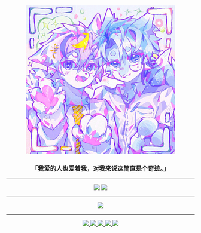 <p align="center">
  <img src="index_img.png" />
</p>
<h3 align="center">
  「我爱的人也爱着我，对我来说这简直是个奇迹。」
</h3>
<hr />
<p align="center">
  <img src="https://github-readme-stats.vercel.app/api?username=MisaLiu&show_icons=true&theme=dracula&hide=issues&line_height=24" />
  <img src="https://github-readme-stats.vercel.app/api/top-langs/?username=MisaLiu&theme=dracula&layout=compact" />
</p>
<hr />
<p align="center">
  <img src="https://osu-sig.vercel.app/card?user=HIMlaoS_Misa&mode=std&animation=true&mini=true" />
</p>
<hr />
<p align="center">
  <a href="https://space.bilibili.com/143403774" target="_blank">
    <img src="https://img.shields.io/badge/BiliBili-%40HIMlaoS__Misa-fb7299?style=flat&logo=bilibili&logoColor=%23fb7299" />
  </a>
  <a href="https://twitter.com/himlaos_misa" target="_blank">
    <img src="https://img.shields.io/badge/Twitter-%40HIMlaoS__Misa-blue?logo=twitter" />
  </a>
  <a href="https://t.me/HIMlaoS_Misa" target="_blank">
    <img src="https://img.shields.io/badge/Telegram-%40HIMlaoS__Misa-2da1da?logo=telegram" />
  </a>
  <a href="https://discord.com/users/951005714283900979" target="_blank">
    <img src="https://img.shields.io/badge/Discord-himlaos__misa-5865f2?logo=discord" />
  </a>
  <a href="#" target="_blank">
    <img src="https://img.shields.io/badge/Mail-misaliu%40misaliu.top-lightgrey?logo=gmail" />
  </a>
</p>
